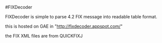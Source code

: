 #FIXDecoder

FIXDecoder is simple to parse 4.2 FIX message into readable table format.

this is hosted on GAE in "http://fixdecoder.appspot.com/"

the FIX XML files are from QUICKFIXJ
